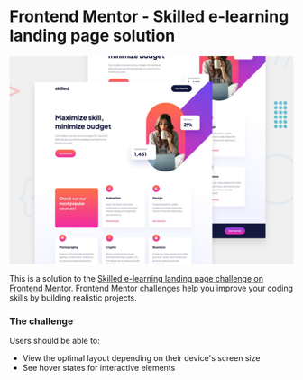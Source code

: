 # Frontend Mentor - Skilled e-learning landing page solution

![Project screenshot](./public/preview.jpg)

This is a solution to the [Skilled e-learning landing page challenge on Frontend Mentor](https://www.frontendmentor.io/challenges/skilled-elearning-landing-page-S1ObDrZ8q). Frontend Mentor challenges help you improve your coding skills by building realistic projects.

### The challenge

Users should be able to:

- View the optimal layout depending on their device's screen size
- See hover states for interactive elements